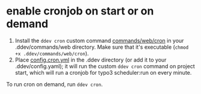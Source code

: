# enable cronjob on start or on demand

1. Install the `ddev cron` custom command [commands/web/cron](commands/web/cron) in your .ddev/commands/web directory. Make sure that it's executable (`chmod +x .ddev/commands/web/cron`).
1. Place [config.cron.yml](config.cron.yml) in the .ddev directory (or add it to your .ddev/config.yaml); it will run the custom `ddev cron` command on project start, which will run a cronjob for typo3 scheduler:run on every minute. 

To run cron on demand, run `ddev cron`.
